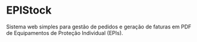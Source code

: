 # EPIStock
Sistema web simples para gestão de pedidos e geração de faturas em PDF de Equipamentos de Proteção Individual (EPIs).
